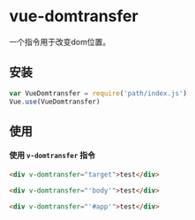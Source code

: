 # vue-domtransfer

一个指令用于改变dom位置。

## 安装

``` js
var VueDomtransfer = require('path/index.js')
Vue.use(VueDomtransfer)
```

## 使用

#### 使用 `v-domtransfer` 指令

``` html
<div v-domtransfer="target">test</div>

<div v-domtransfer="'body'">test</div>

<div v-domtransfer="'#app'">test</div>
```
